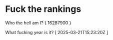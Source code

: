 # Fuck the rankings

Who the hell am I?
{ 16287900 }

What fucking year is it?
[ 2025-03-21T15:23:20Z ]
